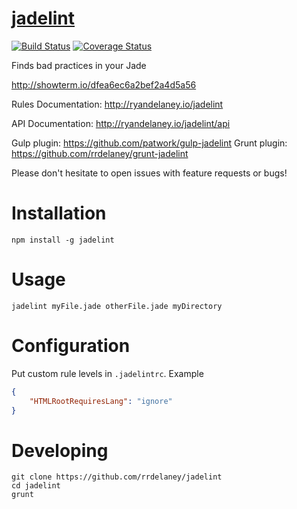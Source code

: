 # [jadelint](http://ryandelaney.io/jadelint)

[![Build Status](https://travis-ci.org/rrdelaney/jadelint.svg?branch=master)](https://travis-ci.org/rrdelaney/jadelint)
[![Coverage Status](https://coveralls.io/repos/rrdelaney/jadelint/badge.svg?branch=master&service=github)](https://coveralls.io/github/rrdelaney/jadelint?branch=master)

Finds bad practices in your Jade

http://showterm.io/dfea6ec6a2bef2a4d5a56

Rules Documentation: http://ryandelaney.io/jadelint

API Documentation: http://ryandelaney.io/jadelint/api

Gulp plugin: https://github.com/patwork/gulp-jadelint
Grunt plugin: https://github.com/rrdelaney/grunt-jadelint

Please don't hesitate to open issues with feature requests or bugs! 

# Installation

```
npm install -g jadelint
```

# Usage

```
jadelint myFile.jade otherFile.jade myDirectory
```

# Configuration

Put custom rule levels in `.jadelintrc`. Example
```json
{
    "HTMLRootRequiresLang": "ignore"
}
```

# Developing

```
git clone https://github.com/rrdelaney/jadelint
cd jadelint
grunt
```
